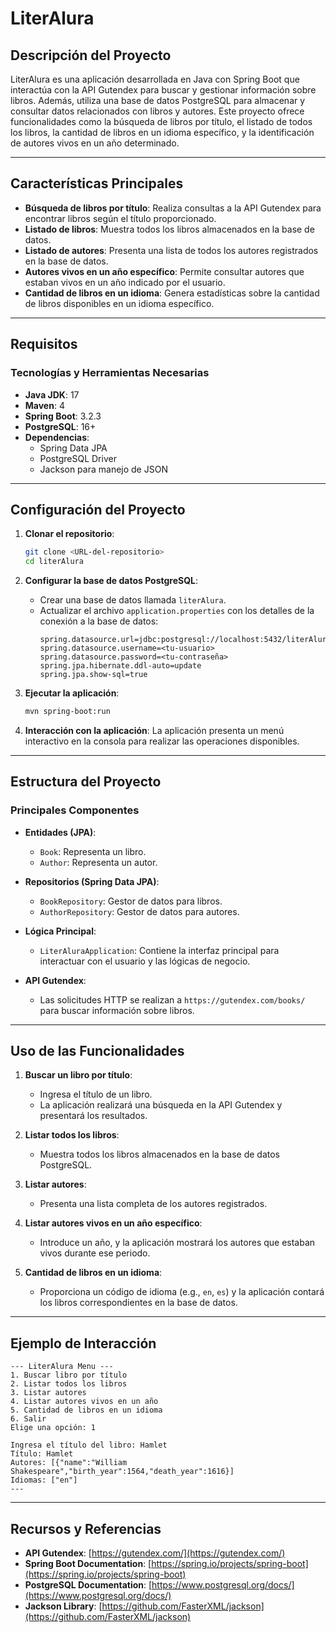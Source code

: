 # LiterAlura

## Descripción del Proyecto
LiterAlura es una aplicación desarrollada en Java con Spring Boot que interactúa con la API Gutendex para buscar y gestionar información sobre libros. Además, utiliza una base de datos PostgreSQL para almacenar y consultar datos relacionados con libros y autores. Este proyecto ofrece funcionalidades como la búsqueda de libros por título, el listado de todos los libros, la cantidad de libros en un idioma específico, y la identificación de autores vivos en un año determinado.

---

## Características Principales
- **Búsqueda de libros por título**: Realiza consultas a la API Gutendex para encontrar libros según el título proporcionado.
- **Listado de libros**: Muestra todos los libros almacenados en la base de datos.
- **Listado de autores**: Presenta una lista de todos los autores registrados en la base de datos.
- **Autores vivos en un año específico**: Permite consultar autores que estaban vivos en un año indicado por el usuario.
- **Cantidad de libros en un idioma**: Genera estadísticas sobre la cantidad de libros disponibles en un idioma específico.

---

## Requisitos
### Tecnologías y Herramientas Necesarias
- **Java JDK**: 17
- **Maven**: 4
- **Spring Boot**: 3.2.3
- **PostgreSQL**: 16+
- **Dependencias**:
  - Spring Data JPA
  - PostgreSQL Driver
  - Jackson para manejo de JSON

---

## Configuración del Proyecto
1. **Clonar el repositorio**:
   ```bash
   git clone <URL-del-repositorio>
   cd literAlura
   ```

2. **Configurar la base de datos PostgreSQL**:
   - Crear una base de datos llamada `literAlura`.
   - Actualizar el archivo `application.properties` con los detalles de la conexión a la base de datos:
     ```properties
     spring.datasource.url=jdbc:postgresql://localhost:5432/literAlura
     spring.datasource.username=<tu-usuario>
     spring.datasource.password=<tu-contraseña>
     spring.jpa.hibernate.ddl-auto=update
     spring.jpa.show-sql=true
     ```

3. **Ejecutar la aplicación**:
   ```bash
   mvn spring-boot:run
   ```

4. **Interacción con la aplicación**:
   La aplicación presenta un menú interactivo en la consola para realizar las operaciones disponibles.

---

## Estructura del Proyecto
### Principales Componentes
- **Entidades (JPA)**:
  - `Book`: Representa un libro.
  - `Author`: Representa un autor.

- **Repositorios (Spring Data JPA)**:
  - `BookRepository`: Gestor de datos para libros.
  - `AuthorRepository`: Gestor de datos para autores.

- **Lógica Principal**:
  - `LiterAluraApplication`: Contiene la interfaz principal para interactuar con el usuario y las lógicas de negocio.

- **API Gutendex**:
  - Las solicitudes HTTP se realizan a `https://gutendex.com/books/` para buscar información sobre libros.

---

## Uso de las Funcionalidades
1. **Buscar un libro por título**:
   - Ingresa el título de un libro.
   - La aplicación realizará una búsqueda en la API Gutendex y presentará los resultados.

2. **Listar todos los libros**:
   - Muestra todos los libros almacenados en la base de datos PostgreSQL.

3. **Listar autores**:
   - Presenta una lista completa de los autores registrados.

4. **Listar autores vivos en un año específico**:
   - Introduce un año, y la aplicación mostrará los autores que estaban vivos durante ese periodo.

5. **Cantidad de libros en un idioma**:
   - Proporciona un código de idioma (e.g., `en`, `es`) y la aplicación contará los libros correspondientes en la base de datos.

---

## Ejemplo de Interacción
```text
--- LiterAlura Menu ---
1. Buscar libro por título
2. Listar todos los libros
3. Listar autores
4. Listar autores vivos en un año
5. Cantidad de libros en un idioma
6. Salir
Elige una opción: 1

Ingresa el título del libro: Hamlet
Título: Hamlet
Autores: [{"name":"William Shakespeare","birth_year":1564,"death_year":1616}]
Idiomas: ["en"]
---
```

---

## Recursos y Referencias
- **API Gutendex**: [https://gutendex.com/](https://gutendex.com/)
- **Spring Boot Documentation**: [https://spring.io/projects/spring-boot](https://spring.io/projects/spring-boot)
- **PostgreSQL Documentation**: [https://www.postgresql.org/docs/](https://www.postgresql.org/docs/)
- **Jackson Library**: [https://github.com/FasterXML/jackson](https://github.com/FasterXML/jackson)
